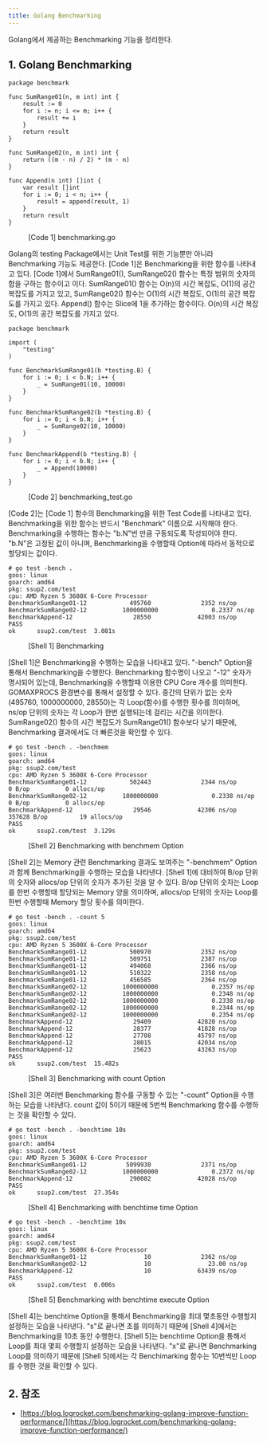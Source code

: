 ```yaml
---
title: Golang Benchmarking
---
```


Golang에서 제공하는 Benchmarking 기능을 정리한다.

## 1. Golang Benchmarking

```golang {linenos=table}
package benchmark

func SumRange01(n, m int) int {
	result := 0
	for i := n; i <= m; i++ {
		result += i
	}
	return result
}

func SumRange02(n, m int) int {
	return ((m - n) / 2) * (m - n)
}

func Append(n int) []int {
	var result []int
	for i := 0; i < n; i++ {
		result = append(result, 1)
	}
	return result
}
```
<figure>
<figcaption class="caption">[Code 1] benchmarking.go</figcaption>
</figure>

Golang의 testing Package에서는 Unit Test를 위한 기능뿐만 아니라 Benchmarking 기능도 제공한다. [Code 1]은 Benchmarking을 위한 함수를 나타내고 있다. [Code 1]에서 SumRange01(), SumRange02() 함수는 특정 범위의 숫자의 합을 구하는 함수이고 이다. SumRange01() 함수는 O(n)의 시간 복잡도, O(1)의 공간 복잡도를 가지고 있고, SumRange02() 함수는 O(1)의 시간 복잡도, O(1)의 공간 복잡도를 가지고 있다. Append() 함수는 Slice에 1을 추가하는 함수이다. O(n)의 시간 복잡도, O(1)의 공간 복잡도를 가지고 있다.

```golang {linenos=table}
package benchmark

import (
	"testing"
)

func BenchmarkSumRange01(b *testing.B) {
	for i := 0; i < b.N; i++ {
		_ = SumRange01(10, 10000)
	}
}

func BenchmarkSumRange02(b *testing.B) {
	for i := 0; i < b.N; i++ {
		_ = SumRange02(10, 10000)
	}
}

func BenchmarkAppend(b *testing.B) {
	for i := 0; i < b.N; i++ {
		_ = Append(10000)
	}
}
```
<figure>
<figcaption class="caption">[Code 2] benchmarking_test.go</figcaption>
</figure>

[Code 2]는 [Code 1] 함수의 Benchmarking을 위한 Test Code를 나타내고 있다. Benchmarking을 위한 함수는 반드시 "Benchmark" 이름으로 시작해야 한다. Benchmarking을 수행하는 함수는 "b.N"번 만큼 구동되도록 작성되어야 한다. "b.N"은 고정된 값이 아니며, Benchmarking을 수행할때 Option에 따라서 동적으로 할당되는 값이다.

```shell
# go test -bench .
goos: linux
goarch: amd64
pkg: ssup2.com/test
cpu: AMD Ryzen 5 3600X 6-Core Processor             
BenchmarkSumRange01-12            495760              2352 ns/op
BenchmarkSumRange02-12          1000000000               0.2337 ns/op
BenchmarkAppend-12                 28550             42003 ns/op
PASS
ok      ssup2.com/test  3.081s
```
<figure>
<figcaption class="caption">[Shell 1] Benchmarking</figcaption>
</figure>

[Shell 1]은 Benchmarking을 수행하는 모습을 나타내고 있다. "-bench" Option을 통해서 Benchmarking을 수행한다. Benchmarking 함수명이 나오고 "-12" 숫자가 명시되어 있는데, Benchmarking을 수행할때 이용한 CPU Core 개수를 의미한다. GOMAXPROCS 환경변수를 통해서 설정할 수 있다. 중간의 단위가 없는 숫자(495760, 1000000000, 28550)는 각 Loop(함수)를 수행한 횟수를 의미하며, ns/op 단위의 숫자는 각 Loop가 한번 실행되는데 걸리는 시간을 의미한다. SumRange02() 함수의 시간 복잡도가 SumRange01() 함수보다 낮기 때문에, Benchmarking 결과에서도 더 빠른것을 확인할 수 있다.

```shell
# go test -bench . -benchmem
goos: linux
goarch: amd64
pkg: ssup2.com/test
cpu: AMD Ryzen 5 3600X 6-Core Processor             
BenchmarkSumRange01-12            502443              2344 ns/op               0 B/op          0 allocs/op
BenchmarkSumRange02-12          1000000000               0.2338 ns/op          0 B/op          0 allocs/op
BenchmarkAppend-12                 29546             42306 ns/op          357628 B/op         19 allocs/op
PASS
ok      ssup2.com/test  3.129s
```
<figure>
<figcaption class="caption">[Shell 2] Benchmarking with benchmem Option</figcaption>
</figure>

[Shell 2]는 Memory 관련 Benchmarking 결과도 보여주는 "-benchmem" Option과 함께 Benchmarking을 수행하는 모습을 나타낸다. [Shell 1]에 대비하여 B/op 단위의 숫자와 allocs/op 단위의 숫자가 추가된 것을 알 수 있다. B/op 단위의 숫자는 Loop를 한번 수행할때 할당되는 Memory 양을 의미하며, allocs/op 단위의 숫자는 Loop를 한번 수행할때 Memory 할당 횟수를 의미한다.

```shell
# go test -bench . -count 5 
goos: linux
goarch: amd64
pkg: ssup2.com/test
cpu: AMD Ryzen 5 3600X 6-Core Processor             
BenchmarkSumRange01-12            500970              2352 ns/op
BenchmarkSumRange01-12            509751              2387 ns/op
BenchmarkSumRange01-12            494068              2366 ns/op
BenchmarkSumRange01-12            510322              2358 ns/op
BenchmarkSumRange01-12            456585              2364 ns/op
BenchmarkSumRange02-12          1000000000               0.2357 ns/op
BenchmarkSumRange02-12          1000000000               0.2348 ns/op
BenchmarkSumRange02-12          1000000000               0.2338 ns/op
BenchmarkSumRange02-12          1000000000               0.2344 ns/op
BenchmarkSumRange02-12          1000000000               0.2354 ns/op
BenchmarkAppend-12                 29409             42820 ns/op
BenchmarkAppend-12                 28377             41828 ns/op
BenchmarkAppend-12                 27708             45797 ns/op
BenchmarkAppend-12                 28015             42034 ns/op
BenchmarkAppend-12                 25623             43263 ns/op
PASS
ok      ssup2.com/test  15.482s
```
<figure>
<figcaption class="caption">[Shell 3] Benchmarking with count Option</figcaption>
</figure>

[Shell 3]은 여러번 Benchmarking 함수를 구동할 수 있는 "-count" Option을 수행하는 모습을 나타낸다. count 값이 5이기 때문에 5번씩 Benchmarking 함수를 수행하는 것을 확인할 수 있다.

```shell
# go test -bench . -benchtime 10s
goos: linux
goarch: amd64
pkg: ssup2.com/test
cpu: AMD Ryzen 5 3600X 6-Core Processor             
BenchmarkSumRange01-12           5099930              2371 ns/op
BenchmarkSumRange02-12          1000000000               0.2372 ns/op
BenchmarkAppend-12                290082             42028 ns/op
PASS
ok      ssup2.com/test  27.354s
```
<figure>
<figcaption class="caption">[Shell 4] Benchmarking with benchtime time Option</figcaption>
</figure>

```shell
# go test -bench . -benchtime 10x
goos: linux
goarch: amd64
pkg: ssup2.com/test
cpu: AMD Ryzen 5 3600X 6-Core Processor             
BenchmarkSumRange01-12                10              2362 ns/op
BenchmarkSumRange02-12                10                23.00 ns/op
BenchmarkAppend-12                    10             63439 ns/op
PASS
ok      ssup2.com/test  0.006s
```
<figure>
<figcaption class="caption">[Shell 5] Benchmarking with benchtime execute Option</figcaption>
</figure>

[Shell 4]는 benchtime Option을 통해서 Benchmarking을 최대 몇초동안 수행할지 설정하는 모습을 나타낸다. "s"로 끝나면 초를 의미하기 때문에 [Shell 4]에서는 Benchmarking을 10초 동안 수행한다. [Shell 5]는 benchtime Option을 통해서 Loop를 최대 몇회 수행할지 설정하는 모습을 나타낸다. "x"로 끝나면 Benchmarking Loop를 의미하기 때문에 [Shell 5]에서는 각 Benchimarking 함수는 10번씩만 Loop를 수행한 것을 확인할 수 있다.

## 2. 참조

* [https://blog.logrocket.com/benchmarking-golang-improve-function-performance/](https://blog.logrocket.com/benchmarking-golang-improve-function-performance/)